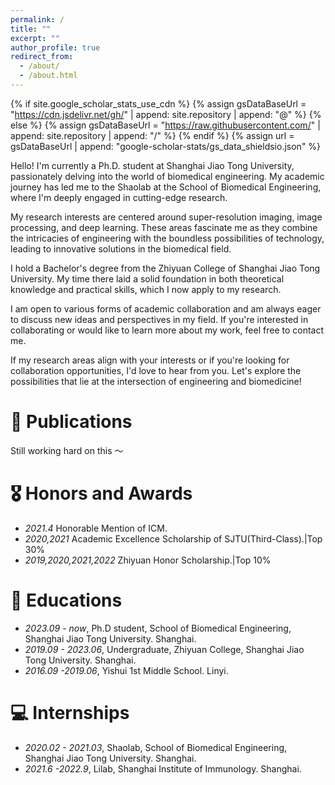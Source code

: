 ```yaml
---
permalink: /
title: ""
excerpt: ""
author_profile: true
redirect_from: 
  - /about/
  - /about.html
---
```


{% if site.google_scholar_stats_use_cdn %}
{% assign gsDataBaseUrl = "https://cdn.jsdelivr.net/gh/" | append: site.repository | append: "@" %}
{% else %}
{% assign gsDataBaseUrl = "https://raw.githubusercontent.com/" | append: site.repository | append: "/" %}
{% endif %}
{% assign url = gsDataBaseUrl | append: "google-scholar-stats/gs_data_shieldsio.json" %}

<span class='anchor' id='about-me'></span>

Hello! I'm currently a Ph.D. student at Shanghai Jiao Tong University, passionately delving into the world of biomedical engineering. My academic journey has led me to the Shaolab at the School of Biomedical Engineering, where I'm deeply engaged in cutting-edge research.

My research interests are centered around super-resolution imaging, image processing, and deep learning. These areas fascinate me as they combine the intricacies of engineering with the boundless possibilities of technology, leading to innovative solutions in the biomedical field.

I hold a Bachelor's degree from the Zhiyuan College of Shanghai Jiao Tong University. My time there laid a solid foundation in both theoretical knowledge and practical skills, which I now apply to my research.

I am open to various forms of academic collaboration and am always eager to discuss new ideas and perspectives in my field. If you're interested in collaborating or would like to learn more about my work, feel free to contact me.

If my research areas align with your interests or if you're looking for collaboration opportunities, I'd love to hear from you. Let's explore the possibilities that lie at the intersection of engineering and biomedicine!

<!--My research interest includes neural machine translation and computer vision. I have published more than 100 papers at the top international AI conferences with total <a href='https://scholar.google.com/citations?user=DhtAFkwAAAAJ'>google scholar citations <strong><span id='total_cit'>260000+</span></strong></a> (You can also use google scholar badge <a href='https://scholar.google.com/citations?user=DhtAFkwAAAAJ'><img src="https://img.shields.io/endpoint?url={{ url | url_encode }}&logo=Google%20Scholar&labelColor=f6f6f6&color=9cf&style=flat&label=citations"></a>).-->


<!--# 🔥 News
- *2022.02*: &nbsp;🎉🎉 Lorem ipsum dolor sit amet, consectetur adipiscing elit. Vivamus ornare aliquet ipsum, ac tempus justo dapibus sit amet. 
- *2022.02*: &nbsp;🎉🎉 Lorem ipsum dolor sit amet, consectetur adipiscing elit. Vivamus ornare aliquet ipsum, ac tempus justo dapibus sit amet. -->

# 📝 Publications 
Still working hard on this ～

<!--<div class='paper-box'><div class='paper-box-image'><div><div class="badge">CVPR 2016</div><img src='images/500x300.png' alt="sym" width="100%"></div></div>
<div class='paper-box-text' markdown="1">

[Deep Residual Learning for Image Recognition](https://openaccess.thecvf.com/content_cvpr_2016/papers/He_Deep_Residual_Learning_CVPR_2016_paper.pdf)

**Kaiming He**, Xiangyu Zhang, Shaoqing Ren, Jian Sun

[**Project**](https://scholar.google.com/citations?view_op=view_citation&hl=zh-CN&user=DhtAFkwAAAAJ&citation_for_view=DhtAFkwAAAAJ:ALROH1vI_8AC) <strong><span class='show_paper_citations' data='DhtAFkwAAAAJ:ALROH1vI_8AC'></span></strong>
- Lorem ipsum dolor sit amet, consectetur adipiscing elit. Vivamus ornare aliquet ipsum, ac tempus justo dapibus sit amet. 
</div>
</div>

- [Lorem ipsum dolor sit amet, consectetur adipiscing elit. Vivamus ornare aliquet ipsum, ac tempus justo dapibus sit amet](https://github.com), A, B, C, **CVPR 2020**-->

# 🎖 Honors and Awards
- *2021.4* Honorable Mention of ICM.
- *2020,2021* Academic Excellence Scholarship of SJTU(Third-Class).|Top 30%
- *2019,2020,2021,2022* Zhiyuan Honor Scholarship.|Top 10% 


# 📖 Educations
- *2023.09 - now*, Ph.D student, School of Biomedical Engineering, Shanghai Jiao Tong University. Shanghai. 
- *2019.09 - 2023.06*, Undergraduate, Zhiyuan College, Shanghai Jiao Tong University. Shanghai.
- *2016.09 -2019.06*, Yishui 1st Middle School. Linyi. 

<!--# 💬 Invited Talks
- *2021.06*, Lorem ipsum dolor sit amet, consectetur adipiscing elit. Vivamus ornare aliquet ipsum, ac tempus justo dapibus sit amet. 
- *2021.03*, Lorem ipsum dolor sit amet, consectetur adipiscing elit. Vivamus ornare aliquet ipsum, ac tempus justo dapibus sit amet.  \| [\[video\]](https://github.com/)-->

# 💻 Internships
- *2020.02 - 2021.03*, Shaolab, School of Biomedical Engineering, Shanghai Jiao Tong University. Shanghai. 
- *2021.6 -2022.9*, Lilab, Shanghai Institute of Immunology. Shanghai.
